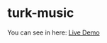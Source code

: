 # turk-music
You can see in here: <a href="https://turk-music-brm.netlify.app/" target="_blank">Live Demo</a>
